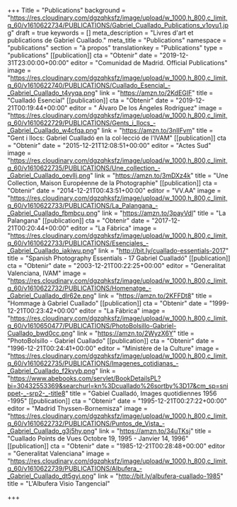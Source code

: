 +++
Title = "Publications"
background = "https://res.cloudinary.com/dgzqhksfz/image/upload/w_1000,h_800,c_limit,q_60/v1610622734/PUBLICATIONS/Gabriel_Cuallado_Publications_v1oyu1.jpg"
draft = true
keywords = []
meta_description = "Livres d'art et publications de Gabriel Cuallado."
meta_title = "Publications"
namespace = "publications"
section = "à propos"
translationkey = "Publications"
type = "publications"
[[publication]]
cta = "Obtenir"
date = "2019-12-31T23:00:00+00:00"
editor = "Comunidad de Madrid. Official Publications"
image = "https://res.cloudinary.com/dgzqhksfz/image/upload/w_1000,h_800,c_limit,q_60/v1610622740/PUBLICATIONS/Cuallado_Esencial_-_Gabriel_Cuallado_t4vyqa.png"
link = "https://amzn.to/2KdEGIF"
title = "Cualladó Esencial"
[[publication]]
cta = "Obtenir"
date = "2019-12-21T00:19:44+00:00"
editor = " Álvaro De los Ángeles Rodríguez"
image = "https://res.cloudinary.com/dgzqhksfz/image/upload/w_1000,h_800,c_limit,q_60/v1610622729/PUBLICATIONS/Gents_i_llocs_-_Gabriel_Cuallado_w4cfqa.png"
link = "https://amzn.to/3nIIFvm"
title = "Gent i llocs: Gabriel Cualladó en la col·lecció de l'IVAM"
[[publication]]
cta = "Obtenir"
date = "2015-12-21T12:08:51+00:00"
editor = "Actes Sud"
image = "https://res.cloudinary.com/dgzqhksfz/image/upload/w_1000,h_800,c_limit,q_60/v1610622735/PUBLICATIONS/Une_collection_-_Gabriel_Cuallado_oevllj.png"
link = "https://amzn.to/3mDXz4k"
title = "Une Collection, Maison Européenne de la Photographie"
[[publication]]
cta = "Obtenir"
date = "2014-12-21T00:43:51+00:00"
editor = "VV.AA"
image = "https://res.cloudinary.com/dgzqhksfz/image/upload/w_1000,h_800,c_limit,q_60/v1610622733/PUBLICATIONS/La_Palangana_-_Gabriel_Cuallado_fbmbcu.png"
link = "https://amzn.to/3payVdl"
title = "La Palangana"
[[publication]]
cta = "Obtenir"
date = "2017-12-21T00:20:44+00:00"
editor = "La Fábrica"
image = "https://res.cloudinary.com/dgzqhksfz/image/upload/w_1000,h_800,c_limit,q_60/v1610622733/PUBLICATIONS/Esenciales_-_Gabriel_Cuallado_iakiwu.png"
link = "http://bit.ly/cuallado-essentials-2017"
title = "Spanish Photography Essentials - 17 Gabriel Cualladó"
[[publication]]
cta = "Obtenir"
date = "2003-12-21T00:22:25+00:00"
editor = "Generalitat Valenciana, IVAM"
image = "https://res.cloudinary.com/dgzqhksfz/image/upload/w_1000,h_800,c_limit,q_60/v1610622732/PUBLICATIONS/Homenatge_-_Gabriel_Cuallado_dlr62e.png"
link = "https://amzn.to/2KFFDt8"
title = "Hommage à Gabriel Cuallado"
[[publication]]
cta = "Obtenir"
date = "1999-12-21T00:23:42+00:00"
editor = "La Fábrica"
image = "https://res.cloudinary.com/dgzqhksfz/image/upload/w_1000,h_800,c_limit,q_60/v1610650477/PUBLICATIONS/PhotoBolsillo-Gabriel-Cuallado_bwd0cc.png"
link = "https://amzn.to/2WyzX6Y"
title = "PhotoBolsillo - Gabriel Cuallado"
[[publication]]
cta = "Obtenir"
date = "1996-12-21T00:24:41+00:00"
editor = "Ministère de la Culture"
image = "https://res.cloudinary.com/dgzqhksfz/image/upload/w_1000,h_800,c_limit,q_60/v1610622735/PUBLICATIONS/Imagenes_cotidianas_-_Gabriel_Cuallado_f2kvyb.png"
link = "https://www.abebooks.com/servlet/BookDetailsPL?bi=30432553369&searchurl=kn%3Dcuallado%26sortby%3D17&cm_sp=snippet-_-srp2-_-title8"
title = "Gabiel Cualladó, Images quotidiennes 1956 -1995"
[[publication]]
cta = "Obtenir"
date = "1995-12-21T00:27:22+00:00"
editor = "Madrid Thyssen-Bornemisza"
image = "https://res.cloudinary.com/dgzqhksfz/image/upload/w_1000,h_800,c_limit,q_60/v1610622732/PUBLICATIONS/Puntos_de_Vista_-_Gabriel_Cuallado_g3j5hy.png"
link = "https://amzn.to/34uTKsj"
title = "Cuallado Points de Vues Octobre 19, 1995 - Janvier 14, 1996"
[[publication]]
cta = "Obtenir"
date = "1985-12-21T00:28:48+00:00"
editor = "Generalitat Valenciana"
image = "https://res.cloudinary.com/dgzqhksfz/image/upload/w_1000,h_800,c_limit,q_60/v1610622739/PUBLICATIONS/Albufera_-_Gabriel_Cuallado_dt5gyi.png"
link = "http://bit.ly/albufera-cuallado-1985"
title = "L'Albufera Visio Tangencial"

+++
